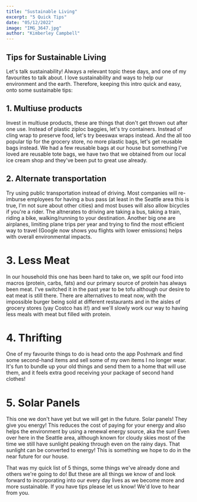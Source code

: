 ```yaml
---
title: "Sustainable Living"
excerpt: "5 Quick Tips"
date: "05/12/2022"
image: "IMG_3647.jpg"
author: "Kimberley Campbell"
---
```


## Tips for Sustainable Living 

Let's talk sustainability! Always a relevant topic these days, and one of my favourites to talk about. I love sustainability and ways to help our environment and the earth. Therefore, keeping this intro quick and easy, onto some sustainable tips: 

## 1. Multiuse products 
Invest in multiuse products, these are things that don't get thrown out after one use. Instead of plastic ziploc baggies, let's try containers. Instead of cling wrap to preserve food, let's try beeswax wraps instead. And the all too popular tip for the grocery store, no more plastic bags, let's get reusable bags instead. We had a few reusable bags at our house but something I've loved are reusable tote bags, we have two that we obtained from our local ice cream shop and they've been put to great use already. 

## 2. Alternate transportation 
Try using public transportation instead of driving. Most companies will re-imburse employees for having a bus pass (at least in the Seattle area this is true, I'm not sure about other cities) and most buses will also allow bicycles if you're a rider. The altnerates to driving are taking a bus, taking a train, riding a bike, walking/running to your destination. Another big one are airplanes, limiting plane trips per year and trying to find the most efficient way to travel (Google now shows you flights with lower emissions) helps with overall environmental impacts.

# 3. Less Meat 
In our household this one has been hard to take on, we split our food into macros (protein, carbs, fats) and our primary source of protein has always been meat. I've switched it in the past year to be tofu although our desire to eat meat is still there. There are alternatives to meat now, with the impossible burger being sold at different restaurants and in the aisles of grocery stores (yay Costco has it!) and we'll slowly work our way to having less meals with meat but filled with protein. 

# 4. Thrifting 
One of my favourite things to do is head onto the app Poshmark and find some second-hand items and sell some of my own items I no longer wear. It's fun to bundle up your old things and send them to a home that will use them, and it feels extra good receiving your package of second hand clothes! 

# 5. Solar Panels 
This one we don't have yet but we will get in the future. Solar panels! They give you energy! This reduces the cost of paying for your energy and also helps the environment by using a renewal energy source, aka the sun! Even over here in the Seattle area, although known for cloudy skies most of the time we still have sunlight peaking through even on the rainy days. That sunlight can be converted to energy! This is something we hope to do in the near future for our house.

That was my quick list of 5 things, some things we've already done and others we're going to do! But these are all things we know of and look forward to incorporating into our every day lives as we become more and more sustainable. If you have tips please let us know! We'd love to hear from you. 


